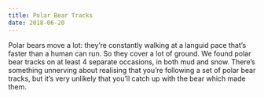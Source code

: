 ```yaml
---
title: Polar Bear Tracks
date: 2018-06-20
---
```

Polar bears move a lot: they’re constantly walking at a languid pace that’s faster than a human can run. So they cover a lot of ground. We found polar bear tracks on at least 4 separate occasions, in both mud and snow. There’s something unnerving about realising that you’re following a set of polar bear tracks, but it’s very unlikely that you’ll catch up with the bear which made them.
